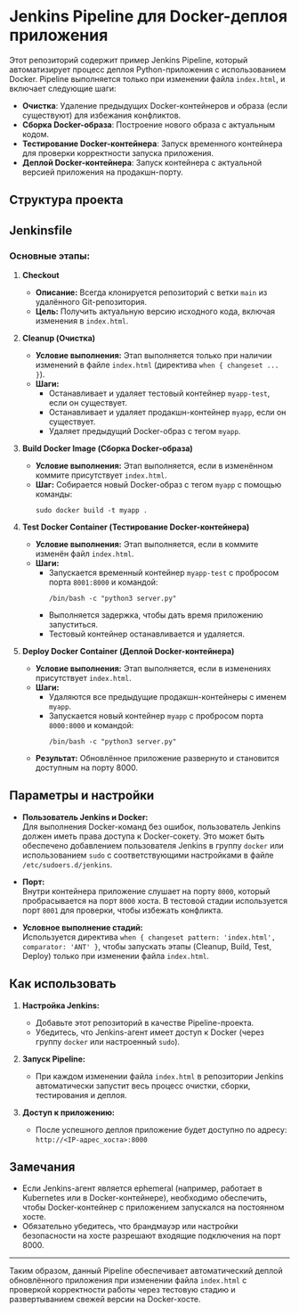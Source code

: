 # Jenkins Pipeline для Docker-деплоя приложения

Этот репозиторий содержит пример Jenkins Pipeline, который автоматизирует процесс деплоя Python-приложения с использованием Docker. Pipeline выполняется только при изменении файла `index.html`, и включает следующие шаги:

- **Очистка**: Удаление предыдущих Docker-контейнеров и образа (если существуют) для избежания конфликтов.
- **Сборка Docker-образа**: Построение нового образа с актуальным кодом.
- **Тестирование Docker-контейнера**: Запуск временного контейнера для проверки корректности запуска приложения.
- **Деплой Docker-контейнера**: Запуск контейнера с актуальной версией приложения на продакшн-порту.

## Структура проекта




## Jenkinsfile

### Основные этапы:

1. **Checkout**
   - **Описание:** Всегда клонируется репозиторий с ветки `main` из удалённого Git-репозитория.
   - **Цель:** Получить актуальную версию исходного кода, включая изменения в `index.html`.

2. **Cleanup (Очистка)**
   - **Условие выполнения:** Этап выполняется только при наличии изменений в файле `index.html` (директива `when { changeset ... }`).
   - **Шаги:**
     - Останавливает и удаляет тестовый контейнер `myapp-test`, если он существует.
     - Останавливает и удаляет продакшн-контейнер `myapp`, если он существует.
     - Удаляет предыдущий Docker-образ с тегом `myapp`.

3. **Build Docker Image (Сборка Docker-образа)**
   - **Условие выполнения:** Этап выполняется, если в изменённом коммите присутствует `index.html`.
   - **Шаг:** Собирается новый Docker-образ с тегом `myapp` с помощью команды:
     ```
     sudo docker build -t myapp .
     ```

4. **Test Docker Container (Тестирование Docker-контейнера)**
   - **Условие выполнения:** Этап выполняется, если в коммите изменён файл `index.html`.
   - **Шаги:**
     - Запускается временный контейнер `myapp-test` с пробросом порта `8001:8000` и командой:
       ```
       /bin/bash -c "python3 server.py"
       ```
     - Выполняется задержка, чтобы дать время приложению запуститься.
     - Тестовый контейнер останавливается и удаляется.

5. **Deploy Docker Container (Деплой Docker-контейнера)**
   - **Условие выполнения:** Этап выполняется, если в изменениях присутствует `index.html`.
   - **Шаги:**
     - Удаляются все предыдущие продакшн-контейнеры с именем `myapp`.
     - Запускается новый контейнер `myapp` с пробросом порта `8000:8000` и командой:
       ```
       /bin/bash -c "python3 server.py"
       ```
   - **Результат:** Обновлённое приложение развернуто и становится доступным на порту 8000.

## Параметры и настройки

- **Пользователь Jenkins и Docker:**  
  Для выполнения Docker-команд без ошибок, пользователь Jenkins должен иметь права доступа к Docker-сокету. Это может быть обеспечено добавлением пользователя Jenkins в группу `docker` или использованием `sudo` с соответствующими настройками в файле `/etc/sudoers.d/jenkins`.

- **Порт:**  
  Внутри контейнера приложение слушает на порту `8000`, который пробрасывается на порт `8000` хоста. В тестовой стадии используется порт `8001` для проверки, чтобы избежать конфликта.

- **Условное выполнение стадий:**  
  Используется директива `when { changeset pattern: 'index.html', comparator: 'ANT' }`, чтобы запускать этапы (Cleanup, Build, Test, Deploy) только при изменении файла `index.html`.

## Как использовать

1. **Настройка Jenkins:**  
   - Добавьте этот репозиторий в качестве Pipeline-проекта.
   - Убедитесь, что Jenkins-агент имеет доступ к Docker (через группу `docker` или настроенный `sudo`).

2. **Запуск Pipeline:**  
   - При каждом изменении файла `index.html` в репозитории Jenkins автоматически запустит весь процесс очистки, сборки, тестирования и деплоя.

3. **Доступ к приложению:**  
   - После успешного деплоя приложение будет доступно по адресу:  
     `http://<IP-адрес_хоста>:8000`

## Замечания

- Если Jenkins-агент является ephemeral (например, работает в Kubernetes или в Docker-контейнере), необходимо обеспечить, чтобы Docker-контейнер с приложением запускался на постоянном хосте.
- Обязательно убедитесь, что брандмауэр или настройки безопасности на хосте разрешают входящие подключения на порт 8000.

---

Таким образом, данный Pipeline обеспечивает автоматический деплой обновлённого приложения при изменении файла `index.html` с проверкой корректности работы через тестовую стадию и развертыванием свежей версии на Docker-хосте.

